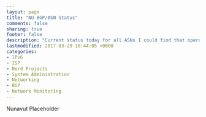 ```yaml
---
layout: page
title: "NU BGP/ASN Status"
comments: false
sharing: true
footer: false
description: "Current status today for all ASNs I could find that operate in Nunavut, or are Nunavut Companies."
lastmodified: 2017-03-29 18:44:05 +0000
categories:
- IPv6
- ISP
- Nerd Projects
- System Administration
- Networking
- BGP
- Network Monitoring
---
```

Nunavut Placeholder
